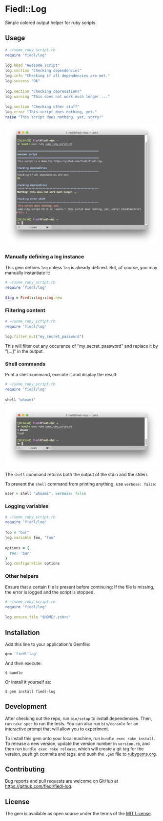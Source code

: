 # Fiedl::Log

Simple colored output helper for ruby scripts.

## Usage

```ruby
# ~/some_ruby_script.rb
require 'fiedl/log'

log.head "Awesome script"
log.section "Checking dependencies"
log.info "Checking if all dependencies are met."
log.success "Ok"

log.section "Checking deprecations"
log.warning "This does not work much longer ..."

log.section "Checking other stuff"
log.error "This script does nothing, yet."
raise "This script does nothing, yet, sorry!"
```

![screenshot](https://github.com/fiedl/fiedl-log/raw/master/screenshots/Bildschirmfoto%202016-11-24%20um%2018.14.49.png)

### Manually defining a log instance

This gem defines `log` unless `log` is already defined. But, of course, you may manually instantiate it:

```ruby
# ~/some_ruby_script.rb
require 'fiedl/log'

$log = Fiedl::Log::Log.new
```

### Filtering content

```ruby
# ~/some_ruby_script.rb
require 'fiedl/log'

log.filter_out("my_secret_password")
```

This will filter out any occurance of "my_secret_password" and replace it by "[...]" in the output.

### Shell commands

Print a shell command, execute it and display the result:

```ruby
# ~/some_ruby_script.rb
require 'fiedl/log'

shell "whoami"
```

![screenshot](https://github.com/fiedl/fiedl-log/raw/master/screenshots/Bildschirmfoto%202016-11-24%20um%2018.15.47.png)

The `shell` command returns both the output of the stdin and the stderr.

To prevent the `shell` command from printing anything, use `verbose: false`:

```ruby
user = shell "whoami", verbose: false
```

### Logging variables

```ruby
# ~/some_ruby_script.rb
require 'fiedl/log'

foo = "bar"
log.variable foo, "foo"

options = {
  foo: 'bar'
}
log.configuration options
```

### Other helpers

Ensure that a certain file is present before continuing: If the file is missing, the error is logged and the script is stopped.

```ruby
# ~/some_ruby_script.rb
require 'fiedl/log'

log.ensure_file "$HOME/.zshrc"
```

## Installation

Add this line to your application's Gemfile:

```ruby
gem 'fiedl-log'
```

And then execute:

    $ bundle

Or install it yourself as:

    $ gem install fiedl-log

## Development

After checking out the repo, run `bin/setup` to install dependencies. Then, run `rake spec` to run the tests. You can also run `bin/console` for an interactive prompt that will allow you to experiment.

To install this gem onto your local machine, run `bundle exec rake install`. To release a new version, update the version number in `version.rb`, and then run `bundle exec rake release`, which will create a git tag for the version, push git commits and tags, and push the `.gem` file to [rubygems.org](https://rubygems.org).

## Contributing

Bug reports and pull requests are welcome on GitHub at https://github.com/fiedl/fiedl-log.


## License

The gem is available as open source under the terms of the [MIT License](http://opensource.org/licenses/MIT).

